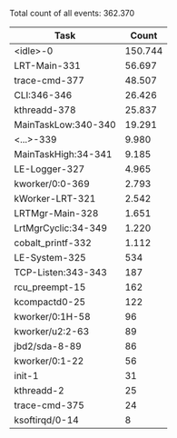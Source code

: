 Total count of all events: 362.370

| Task | Count |
| --- | --- |
| \<idle\>-0 | 150.744 |
| LRT-Main-331 | 56.697 |
| trace-cmd-377 | 48.507 |
| CLI:346-346 | 26.426 |
| kthreadd-378 | 25.837 |
| MainTaskLow:340-340 | 19.291 |
| \<...\>-339 | 9.980 |
| MainTaskHigh:34-341 | 9.185 |
| LE-Logger-327 | 4.965 |
| kworker/0:0-369 | 2.793 |
| kWorker-LRT-321 | 2.542 |
| LRTMgr-Main-328 | 1.651 |
| LrtMgrCyclic:34-349 | 1.220 |
| cobalt_printf-332 | 1.112 |
| LE-System-325 | 534 |
| TCP-Listen:343-343 | 187 |
| rcu_preempt-15 | 162 |
| kcompactd0-25 | 122 |
| kworker/0:1H-58 | 96 |
| kworker/u2:2-63 | 89 |
| jbd2/sda-8-89 | 86 |
| kworker/0:1-22 | 56 |
| init-1 | 31 |
| kthreadd-2 | 25 |
| trace-cmd-375 | 24 |
| ksoftirqd/0-14 | 8 |
